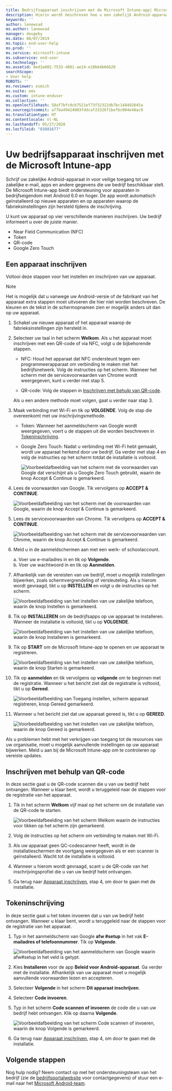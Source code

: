```yaml
---
title: Bedrijfsapparaat inschrijven met de Microsoft Intune-app| Microsoft Docs
description: Hierin wordt beschreven hoe u een zakelijk Android-apparaat bij Intune kunt inschrijven
keywords: ''
author: lenewsad
ms.author: lanewsad
manager: dougeby
ms.date: 08/07/2019
ms.topic: end-user-help
ms.prod: ''
ms.service: microsoft-intune
ms.subservice: end-user
ms.technology: ''
ms.assetid: 0ed3a002-7533-4001-ae24-e10b64b66620
searchScope:
- User help
ROBOTS: ''
ms.reviewer: esmich
ms.suite: ems
ms.custom: intune-enduser
ms.collection: ''
ms.openlocfilehash: 58af7bfc0cb7521ef73f32322db7bc148492645a
ms.sourcegitcommit: a77ba49424803fddcaf23326f1befbc004e48ac9
ms.translationtype: HT
ms.contentlocale: nl-NL
ms.lasthandoff: 05/27/2020
ms.locfileid: "83881677"
---
```

# <a name="enroll-your-corporate-device-with-the-microsoft-intune-app"></a>Uw bedrijfsapparaat inschrijven met de Microsoft Intune-app

Schrijf uw zakelijke Android-apparaat in voor veilige toegang tot uw zakelijke e-mail, apps en andere gegevens die uw bedrijf beschikbaar stelt. De Microsoft Intune-app biedt ondersteuning voor apparaten in bedrijfseigendom met Android 6.0 en hoger. De app wordt automatisch geïnstalleerd op nieuwe apparaten en op apparaten waarop de fabrieksinstellingen zijn hersteld tijdens de inschrijving. 

U kunt uw apparaat op vier verschillende manieren inschrijven. Uw bedrijf informeert u over de juiste manier.
 
* Near Field Communication (NFC)  
* Token  
* QR-code   
* Google Zero Touch  

## <a name="enroll-device"></a>Een apparaat inschrijven 
Voltooi deze stappen voor het instellen en inschrijven van uw apparaat.  

> [!NOTE]
> Het is mogelijk dat u vanwege uw Android-versie of de fabrikant van het apparaat extra stappen moet uitvoeren die hier niet worden beschreven. De kleuren en de tekst in de schermopnamen zien er mogelijk anders uit dan op uw apparaat.  

1. Schakel uw nieuwe apparaat of het apparaat waarop de fabrieksinstellingen zijn hersteld in.  
2. Selecteer uw taal in het scherm **Welkom**.   Als u het apparaat moet inschrijven met een QR-code of via NFC, volgt u de bijbehorende stappen.  
     * NFC: Houd het apparaat dat NFC ondersteunt tegen een programmeerapparaat om verbinding te maken met het bedrijfsnetwerk. Volg de instructies op het scherm. Wanneer het scherm met de servicevoorwaarden van Chrome wordt weergegeven, kunt u verder met stap 5.  

     * QR-code: Volg de stappen in [Inschrijven met behulp van QR-code](#qr-code-enrollment).  

     Als u een andere methode moet volgen, gaat u verder naar stap 3.    

3. Maak verbinding met Wi-Fi en tik op **VOLGENDE**. Volg de stap die overeenkomt met uw inschrijvingsmethode. 

    * Token: Wanneer het aanmeldscherm van Google wordt weergegeven, voert u de stappen uit die worden beschreven in [Tokeninschrijving](#token-enrollment).  
    * Google Zero Touch: Nadat u verbinding met Wi-Fi hebt gemaakt, wordt uw apparaat herkend door uw bedrijf. Ga verder met stap 4 en volg de instructies op het scherm totdat de installatie is voltooid.    
 
       ![Voorbeeldafbeelding van het scherm met de voorwaarden van Google dat verschijnt als u Google Zero Touch gebruikt, waarin de knop Accept & Continue is gemarkeerd.](./media/google-zero-touch-intune-app-01.png)   
   
4. Lees de voorwaarden van Google. Tik vervolgens op **ACCEPT & CONTINUE**.  

      ![Voorbeeldafbeelding van het scherm met de voorwaarden van Google, waarin de knop Accept & Continue is gemarkeerd.](./media/fully-managed-intune-app-04.png)   

6. Lees de servicevoorwaarden van Chrome. Tik vervolgens op **ACCEPT & CONTINUE**.  

   ![Voorbeeldafbeelding van het scherm met de servicevoorwaarden van Chrome, waarin de knop Accept & Continue is gemarkeerd.](./media/fully-managed-intune-app-06.png)   

7. Meld u in de aanmeldschermen aan met een werk- of schoolaccount.   

    a. Voer uw e-mailadres in en tik op **Volgende**.      
    b. Voer uw wachtwoord in en tik op **Aanmelden**.  

8. Afhankelijk van de vereisten van uw bedrijf, moet u mogelijk instellingen bijwerken, zoals schermvergrendeling of versleuteling. Als u hierom wordt gevraagd, tikt u op **INSTELLEN** en volgt u de instructies op het scherm.  

   ![Voorbeeldafbeelding van het instellen van uw zakelijke telefoon, waarin de knop Instellen is gemarkeerd.](./media/fully-managed-intune-app-10.png)   

9. Tik op **INSTALLEREN** om de bedrijfsapps op uw apparaat te installeren. Wanneer de installatie is voltooid, tikt u op **VOLGENDE**.  

   ![Voorbeeldafbeelding van het instellen van uw zakelijke telefoon, waarin de knop Installeren is gemarkeerd.](./media/fully-managed-intune-app-11.png)   

10. Tik op **START** om de Microsoft Intune-app te openen en uw apparaat te registreren. 

    ![Voorbeeldafbeelding van het instellen van uw zakelijke telefoon, waarin de knop Starten is gemarkeerd.](./media/fully-managed-intune-app-17.png)   

11. Tik op **aanmelden** en tik vervolgens op **volgende** om te beginnen met de registratie. Wanneer u het bericht ziet dat de registratie is voltooid, tikt u op **Gereed**.  

    ![Voorbeeldafbeelding van Toegang instellen, scherm apparaat registreren, knop Gereed gemarkeerd.](./media/fully-managed-intune-app-19.png)   

10. Wanneer u het bericht ziet dat uw apparaat gereed is, tikt u op **GEREED**.  

    ![Voorbeeldafbeelding van het instellen van uw zakelijke telefoon, waarin de knop Gereed is gemarkeerd.](./media/fully-managed-intune-app-18.png)   

Als u problemen hebt met het verkrijgen van toegang tot de resources van uw organisatie, moet u mogelijk aanvullende instellingen op uw apparaat bijwerken. Meld u aan bij de Microsoft Intune-app om te controleren op vereiste updates.   


## <a name="qr-code-enrollment"></a>Inschrijven met behulp van QR-code  
In deze sectie gaat u de QR-code scannen die u van uw bedrijf hebt ontvangen.  Wanneer u klaar bent, wordt u teruggeleid naar de stappen voor de registratie van het apparaat.     
  
1. Tik in het scherm **Welkom** vijf maal op het scherm om de installatie van de QR-code te starten.  

   ![Voorbeeldafbeelding van het scherm Welkom waarin de instructies voor tikken op het scherm zijn gemarkeerd.](./media/qr-code-intune-app-01.png)  

2. Volg de instructies op het scherm om verbinding te maken met Wi-Fi.  
3. Als uw apparaat geen QC-codescanner heeft, wordt in de installatieschermen de voortgang weergegeven als er een scanner is geïnstalleerd. Wacht tot de installatie is voltooid.  
4. Wanneer u hierom wordt gevraagd, scant u de QR-code van het inschrijvingsprofiel die u van uw bedrijf hebt ontvangen.  
5. Ga terug naar [Apparaat inschrijven](#enroll-device), stap 4, om door te gaan met de installatie.  

## <a name="token-enrollment"></a>Tokeninschrijving  
In deze sectie gaat u het token invoeren dat u van uw bedrijf hebt ontvangen. Wanneer u klaar bent, wordt u teruggeleid naar de stappen voor de registratie van het apparaat.  

1. Typ in het aanmeldscherm van Google **afw #setup** in het vak **E-mailadres of telefoonnummer**. Tik op **Volgende**. 

   ![Voorbeeldafbeelding van het aanmeldscherm van Google waarin afw#setup in het veld is getypt.](./media/token-intune-app-01.png)   

2. Kies **Installeren** voor de app **Beleid voor Android-apparaat**. Ga verder met de installatie. Afhankelijk van uw apparaat moet u mogelijk aanvullende voorwaarden lezen en accepteren.    

3. Selecteer **Volgende** in het scherm **Dit apparaat inschrijven**.  

4. Selecteer **Code invoeren**.  

5. Typ in het scherm **Code scannen of invoeren** de code die u van uw bedrijf hebt ontvangen.  Klik op daarna **Volgende**.  

   ![Voorbeeldafbeelding van het scherm Code scannen of invoeren, waarin de knop Volgende is gemarkeerd.](./media/token-intune-app-04.png)  

6. Ga terug naar [Apparaat inschrijven](#enroll-device), stap 4, om door te gaan met de installatie.  



## <a name="next-steps"></a>Volgende stappen   
Nog hulp nodig? Neem contact op met het ondersteuningsteam van het bedrijf (zie de [bedrijfsportalwebsite](https://go.microsoft.com/fwlink/?linkid=2010980) voor contactgegevens) of stuur een e-mail naar het <a href="mailto:wintunedroidfbk@microsoft.com?subject=I'm having trouble with enrolling my Android device&body=Describe the issue you're experiencing here.">Microsoft Android-team</a>.  
